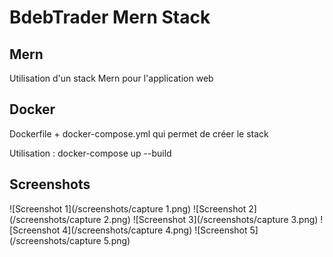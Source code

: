# BdebTrader Mern Stack

## Mern
Utilisation d'un stack Mern pour l'application web

## Docker
Dockerfile + docker-compose.yml qui permet de créer le stack

Utilisation : docker-compose up --build

## Screenshots
![Screenshot 1](/screenshots/capture 1.png)
![Screenshot 2](/screenshots/capture 2.png)
![Screenshot 3](/screenshots/capture 3.png)
![Screenshot 4](/screenshots/capture 4.png)
![Screenshot 5](/screenshots/capture 5.png)